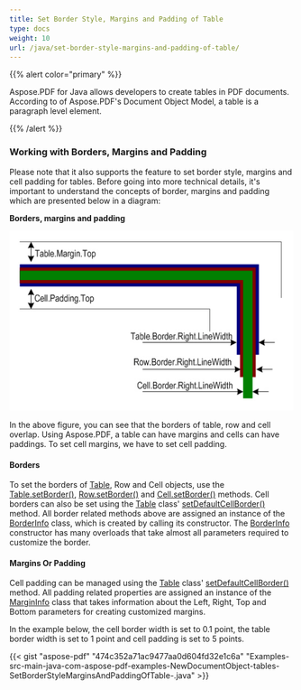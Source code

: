 ```yaml
---
title: Set Border Style, Margins and Padding of Table
type: docs
weight: 10
url: /java/set-border-style-margins-and-padding-of-table/
---
```


{{% alert color="primary" %}} 

Aspose.PDF for Java allows developers to create tables in PDF documents. According to of Aspose.PDF's Document Object Model, a table is a paragraph level element.

{{% /alert %}} 
### **Working with Borders, Margins and Padding**
Please note that it also supports the feature to set border style, margins and cell padding for tables. Before going into more technical details, it's important to understand the concepts of border, margins and padding which are presented below in a diagram:

**Borders, margins and padding** 

![todo:image_alt_text](set-border-style-margins-and-padding-of-table_1.png)

In the above figure, you can see that the borders of table, row and cell overlap. Using Aspose.PDF, a table can have margins and cells can have paddings. To set cell margins, we have to set cell padding.
#### **Borders**
To set the borders of [Table](https://apireference.aspose.com/java/pdf/com.aspose.pdf/Table), Row and Cell objects, use the [Table.setBorder()](https://apireference.aspose.com/java/pdf/com.aspose.pdf/Table#setBorder-com.aspose.pdf.BorderInfo-), [Row.setBorder()](https://apireference.aspose.com/java/pdf/com.aspose.pdf/Row#setBorder-com.aspose.pdf.BorderInfo-) and [Cell.setBorder()](https://apireference.aspose.com/java/pdf/com.aspose.pdf/Cell#setBorder-com.aspose.pdf.BorderInfo-) methods. Cell borders can also be set using the [Table](https://apireference.aspose.com/java/pdf/com.aspose.pdf/Table) class' [setDefaultCellBorder()](https://apireference.aspose.com/java/pdf/com.aspose.pdf/Table#setDefaultCellBorder-com.aspose.pdf.BorderInfo-) method. All border related methods above are assigned an instance of the [BorderInfo](https://apireference.aspose.com/java/pdf/com.aspose.pdf/BorderInfo) class, which is created by calling its constructor. The [BorderInfo](https://apireference.aspose.com/java/pdf/com.aspose.pdf/BorderInfo) constructor has many overloads that take almost all parameters required to customize the border.
#### **Margins Or Padding**
Cell padding can be managed using the [Table](http://www.aspose.com/api/java/pdf/com.aspose.pdf/classes/Table) class' [setDefaultCellBorder()](https://apireference.aspose.com/java/pdf/com.aspose.pdf/Table#setDefaultCellBorder-com.aspose.pdf.BorderInfo-) method. All padding related properties are assigned an instance of the [MarginInfo](https://apireference.aspose.com/java/pdf/com.aspose.pdf/MarginInfo) class that takes information about the Left, Right, Top and Bottom parameters for creating customized margins.

In the example below, the cell border width is set to 0.1 point, the table border width is set to 1 point and cell padding is set to 5 points.

{{< gist "aspose-pdf" "474c352a71ac9477aa0d604fd32e1c6a" "Examples-src-main-java-com-aspose-pdf-examples-NewDocumentObject-tables-SetBorderStyleMarginsAndPaddingOfTable-.java" >}}
